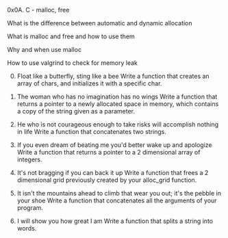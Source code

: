 0x0A. C - malloc, free


What is the difference between automatic and dynamic allocation


What is malloc and free and how to use them


Why and when use malloc


How to use valgrind to check for memory leak


0. Float like a butterfly, sting like a bee
Write a function that creates an array of chars, and initializes it with a specific char.




1. The woman who has no imagination has no wings
Write a function that returns a pointer to a newly allocated space in memory, which contains a copy of the string given as a parameter.


2. He who is not courageous enough to take risks will accomplish nothing in life
Write a function that concatenates two strings.


3. If you even dream of beating me you'd better wake up and apologize
Write a function that returns a pointer to a 2 dimensional array of integers.


4. It's not bragging if you can back it up
Write a function that frees a 2 dimensional grid previously created by your alloc_grid function.


5. It isn't the mountains ahead to climb that wear you out; it's the pebble in your shoe
Write a function that concatenates all the arguments of your program.


6. I will show you how great I am
Write a function that splits a string into words.
